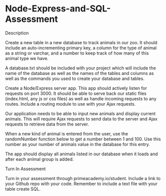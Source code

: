 # Node-Express-and-SQL-Assessment


Description

Create a new table in a new database to track animals in our zoo. It should include an auto-incrementing primary key, a column for the type of animal as a string or varchar, and a number to keep track of how many of this animal type we have.

A database.txt should be included with your project which will include the name of the database as well as the names of the tables and columns as well as the commands you used to create your database and tables.

Create a Node/Express server app. This app should actively listen for requests on port 3000. It should be able to serve back our static files (index.html, any js or css files) as well as handle incoming requests to any routes. Include a routing module to use with your Ajax requests.

Our application needs to be able to input new animals and display current animals. This will require Ajax requests to send data to the server and Ajax requests to retrieve data from the server.

When a new kind of animal is entered from the user, use the randomNumber function below to get a number between 1 and 100. Use this number as your number of animals value in the database for this entry.

The app should display all animals listed in our database when it loads and after each animal group is added.

Turn In Assessment

Turn in your assessment through primeacademy.io/student. Include a link to your Github repo with your code. Remember to include a text file with your table create SQL.
